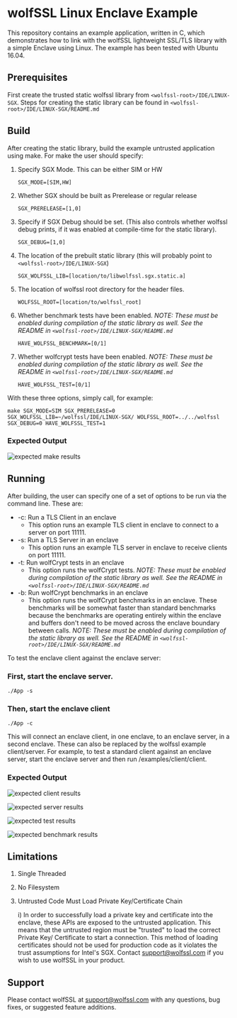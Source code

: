 # wolfSSL Linux Enclave Example

This repository contains an example application, written in C, which demonstrates how to link with the wolfSSL lightweight SSL/TLS library with a simple Enclave using Linux. The example has been tested with Ubuntu 16.04.


## Prerequisites

First create the trusted static wolfssl library from `<wolfssl-root>/IDE/LINUX-SGX`. Steps for creating the static library can be found in `<wolfssl-root>/IDE/LINUX-SGX/README.md`

## Build

After creating the static library, build the example untrusted application using make. For make the user should specify:
1. Specify SGX Mode. This can be either SIM or HW

	`SGX_MODE=[SIM,HW]`

2. Whether SGX should be built as Prerelease or regular release

    `SGX_PRERELEASE=[1,0]`

3. Specify if SGX Debug should be set. (This also controls whether wolfssl debug prints, if it was enabled at compile-time for the static library).

    `SGX_DEBUG=[1,0]`

4. The location of the prebuilt static library (this will probably point to `<wolfssl-root>/IDE/LINUX-SGX`)

    `SGX_WOLFSSL_LIB=[location/to/libwolfssl.sgx.static.a]`

5. The location of wolfssl root directory for the header files.

    `WOLFSSL_ROOT=[location/to/wolfssl_root]`

6. Whether benchmark tests have been enabled. *NOTE: These must be enabled during compilation of the static library as well. See the README in `<wolfssl-root>/IDE/LINUX-SGX/README.md`*

    `HAVE_WOLFSSL_BENCHMARK=[0/1]`

6. Whether wolfcrypt tests have been enabled. *NOTE: These must be enabled during compilation of the static library as well. See the README in `<wolfssl-root>/IDE/LINUX-SGX/README.md`*

    `HAVE_WOLFSSL_TEST=[0/1]`


With these three options, simply call, for example:

```make SGX_MODE=SIM SGX_PRERELEASE=0 SGX_WOLFSSL_LIB=~/wolfssl/IDE/LINUX-SGX/ WOLFSSL_ROOT=../../wolfssl SGX_DEBUG=0 HAVE_WOLFSSL_TEST=1```

### Expected Output

![expected make results](README-images/expected-make-output.png)

## Running
After building, the user can specify one of a set of options to be run via the command line. These are:

* -c: Run a TLS Client in an enclave
  * This option runs an example TLS client in enclave to connect to a server on port 11111.
* -s: Run a TLS Server in an enclave
  * This option runs an example TLS server in enclave to receive clients on port 11111.
* -t: Run wolfCrypt tests in an enclave
  * This option runs the wolfCrypt tests. *NOTE: These must be enabled during compilation of the static library as well. See the README in `<wolfssl-root>/IDE/LINUX-SGX/README.md`*
* -b: Run wolfCrypt benchmarks in an enclave
  * This option runs the wolfCrypt benchmarks in an enclave. These benchmarks will be somewhat faster than standard benchmarks because the benchmarks are operating entirely within the enclave and buffers don't need to be moved across the enclave boundary between calls. *NOTE: These must be enabled during compilation of the static library as well. See the README in `<wolfssl-root>/IDE/LINUX-SGX/README.md`*

To test the enclave client against the enclave server:

### First, start the enclave server.
    ./App -s

### Then, start the enclave client
    ./App -c

This will connect an enclave client, in one enclave, to an enclave server, in a second enclave. These can also be replaced by the wolfssl example client/server. For example, to test a standard client against an enclave server, start the enclave server and then run <wolfssl-root>/examples/client/client.

### Expected Output

![expected client results](README-images/expected-run-output-client.png)

![expected server results](README-images/expected-run-output-server.png)

![expected test results](README-images/expected-run-output-test.png)

![expected benchmark results](README-images/expected-run-output-benchmark.png)

## Limitations

1) Single Threaded

2) No Filesystem

3) Untrusted Code Must Load Private Key/Certificate Chain

    i) In order to successfully load a private key and certificate into the enclave, these APIs are exposed to the untrusted application. This means that the untrusted region must be "trusted" to load the correct Private Key/ Certificate to start a connection. This method of loading certificates should not be used for production code as it violates the trust assumptions for Intel's SGX. Contact <support@wolfssl.com> if you wish to use wolfSSL in your product.

## Support

Please contact wolfSSL at support@wolfssl.com with any questions, bug fixes, or suggested feature additions.

